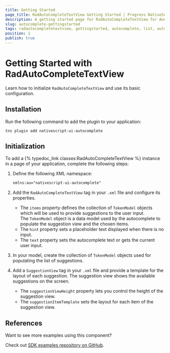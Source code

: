 ```yaml
---
title: Getting Started
page_title: RadAutoCompleteTextView Getting Started | Progress NativeScript UI Documentation
description: A getting started page for RadAutoCompleteTextView for Android. This article explains what are the steps to create a RadAutoCompleteTextView instance from scratch.
slug: autocomplete-gettingstarted
tags: radautocompletetextview, gettingstarted, autocomplete, list, autocompletetextview, nativescript, professional, ui
position: 1
publish: true
---
```


# Getting Started with RadAutoCompleteTextView

Learn how to initialize `RadAutoCompleteTextView` and use its basic configuration.

## Installation

Run the following command to add the plugin to your application:

```Shell
tns plugin add nativescript-ui-autocomplete
```

## Initialization

To add a {% typedoc_link classes:RadAutoCompleteTextView %} instance in a page of your application, complete the following steps: 

1. Define the following XML namespace:

	```XML
	xmlns:au="nativescript-ui-autocomplete"
	``` 

2. Add the `RadAutoCompleteTextView` tag in your `.xml` file and configure its properties.
	* The `items` property defines the collection of `TokenModel` objects which will be used to provide suggestions to the user input.<br/>The `TokenModel` object is a data model used by the autocomplete to populate the suggestion view and the chosen items.
	* The `hint` property sets a placeholder text displayed when there is no input.
	* The `text` property sets the autocomplete text or gets the current user input.

	<snippet id='autocomplete-getting-started'/>

3. In your model, create the collection of `TokenModel` objects used for populating the list of suggestions.

	<snippet id='autocomplete-generate-data'/>

4. Add a `SuggestionView` tag in your `.xml` file and provide a template for the layout of each suggestion. The suggestion view shows the available suggestions on the screen.
	* The `suggestionViewHeight` property lets you control the height of the suggestion view.
	* The `suggestionItemTemplate` sets the layout for each item of the suggestion view.

	<snippet id='autocomplete-suggestion-view-xml'/>

## References

Want to see more examples using this component?

Check out [SDK examples repository on GitHub](https://github.com/telerik/nativescript-ui-samples/tree/master/autocomplete/app/examples/).